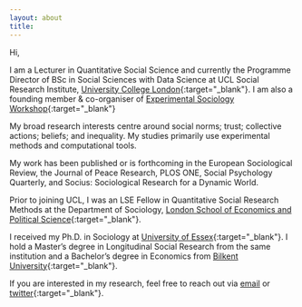 ```yaml
---
layout: about
title: 
---
```


Hi,

I am a Lecturer in Quantitative Social Science and currently the Programme Director of BSc in Social Sciences with Data Science at UCL Social Research Institute, [University College London](https://www.ucl.ac.uk/){:target="_blank"}. I am also a founding member & co-organiser of [Experimental Sociology Workshop](https://experimentalsociology.github.io/){:target="_blank"} 

My broad research interests centre around social norms; trust; collective actions; beliefs; and inequality. My studies primarily use experimental methods and computational tools. 

My work has been published or is forthcoming in the European Sociological Review, the Journal of Peace Research, PLOS ONE, Social Psychology Quarterly, and Socius: Sociological Research for a Dynamic World. 

Prior to joining UCL, I was an LSE Fellow in Quantitative Social Research Methods at the Department of Sociology, [London School of Economics and Political Science](https://www.lse.ac.uk/sociology){:target="_blank"}. 

I received my Ph.D. in Sociology at [University of Essex](https://www.essex.ac.uk/departments/sociology){:target="_blank"}. I hold a Master’s degree in Longitudinal Social Research from the same institution and a Bachelor’s degree in Economics from [Bilkent University](http://econ.bilkent.edu.tr/){:target="_blank"}. 

If you are interested in my research, feel free to reach out via [email](mailto:b.sonmez@ucl.ac.uk) or [twitter](https://twitter.com/socioburak){:target="_blank"}.
